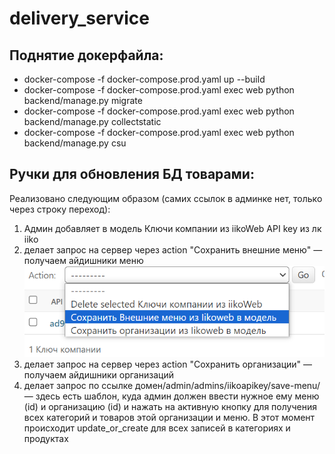 # delivery_service

## Поднятие докерфайла:
- docker-compose -f docker-compose.prod.yaml up --build
- docker-compose -f docker-compose.prod.yaml exec web python backend/manage.py migrate
- docker-compose -f docker-compose.prod.yaml exec web python backend/manage.py collectstatic
- docker-compose -f docker-compose.prod.yaml exec web python backend/manage.py csu

## Ручки для обновления БД товарами:
Реализовано следующим образом (самих ссылок в админке нет, только через строку переход):
1) Админ добавляет в модель Ключи компании из iikoWeb API key из лк iiko
2) делает запрос на сервер через action "Сохранить внешние меню"  — получаем айдишники меню
![img.png](img.png)
3) делает запрос на сервер через action "Сохранить организации" — получаем айдишники организаций
4) делает запрос по ссылке домен/admin/admins/iikoapikey/save-menu/ — здесь есть шаблон, куда админ должен ввести нужное ему меню (id) и организацию (id) и нажать на активную кнопку для получения всех категорий и товаров этой организации и меню. В этот момент происходит update_or_create для всех записей в категориях и продуктах

